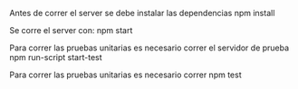 Antes de correr el server se debe instalar las dependencias
npm install

Se corre el server con:
npm start

Para correr las pruebas unitarias es necesario correr el servidor de prueba
npm run-script start-test

Para correr las pruebas unitarias es necesario correr
npm test

